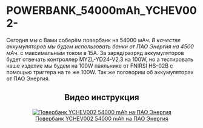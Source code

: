 # POWERBANK_54000mAh_YCHEV002-
Сегодня мы с Вами соберём повербанк на 54000 мА*ч. В качестве аккумуляторов мы будем использовать банки от ПАО Энергия на 4500 мА*ч. с максимальным током в 15А. За заряд/разряд аккумуляторов будет отвечать контроллер MYZL-YD24-V2.3 на 100W, но а тестировать наше изделие мы будем на 100W паяльнике от FNIRSI HS-02B с помощью триггера на  те же 100W. Так же поговорим об аккумуляторах от ПАО Энергия.

<h2 align="center">Видео инструкция</h2>
<div align="center">
  <a href="https://www.youtube.com/watch?v=62N_wd2SU_Y"><img src="https://github.com/chevichelov/POWERBANK_54000mAh_YCHEV002/refs/heads/main/MIAN.jpg" alt="Повербанк YCHEV002 54000 mAh на ПАО Энергия">
  <div>Повербанк YCHEV002 54000 mAh на ПАО Энергия</div>
  </a>
</div>
